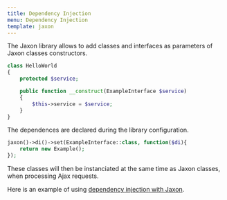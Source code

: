 ```yaml
---
title: Dependency Injection
menu: Dependency Injection
template: jaxon
---
```


The Jaxon library allows to add classes and interfaces as parameters of Jaxon classes constructors.

```php
class HelloWorld
{
    protected $service;

    public function __construct(ExampleInterface $service)
    {
        $this->service = $service;
    }
}
```

The dependences are declared during the library configuration.

```php
jaxon()->di()->set(ExampleInterface::class, function($di){
    return new Example();
});
```

These classes will then be instanciated at the same time as Jaxon classes, when processing Ajax requests.

Here is an example of using [dependency injection with Jaxon](/examples/advanced/dependency-injection).
